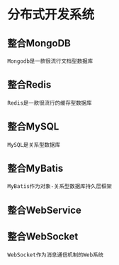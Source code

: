# 分布式开发系统

## 整合MongoDB
    Mongodb是一款很流行文档型数据库

## 整合Redis
    Redis是一款很流行的缓存型数据库

## 整合MySQL
    MySQL是关系型数据库

## 整合MyBatis
    MyBatis作为对象-关系型数据库持久层框架

## 整合WebService

## 整合WebSocket
    WebSocket作为消息通信机制的Web系统